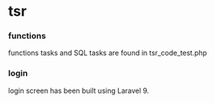 # tsr

### functions

functions tasks and SQL tasks are found in tsr_code_test.php

### login

login screen has been built using Laravel 9.

#####
